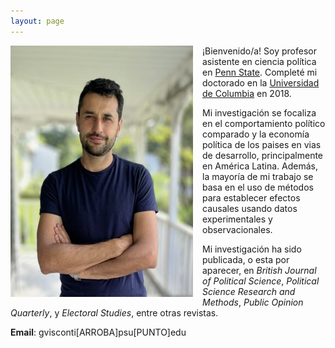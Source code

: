 ```yaml
---
layout: page
---
```


<img src="/img/bio3.jpg" alt="Giancarlo" style="float:left;width:292px;height:402px; margin-right:15px; margin-bottom:15px">

¡Bienvenido/a! Soy profesor asistente en ciencia política en [Penn State](https://polisci.la.psu.edu/). Completé mi doctorado en la [Universidad de Columbia](https://polisci.columbia.edu/) en 2018.

Mi investigación se focaliza en el comportamiento político comparado y la economía política de los paises en vias de desarrollo, principalmente en América Latina. Además, la mayoría de mi trabajo se basa en el uso de métodos para establecer efectos causales usando datos experimentales y observacionales. 

Mi investigación ha sido publicada, o esta por aparecer, en *British Journal of Political Science*, *Political Science Research and Methods*, *Public Opinion Quarterly*, y *Electoral Studies*, entre otras revistas.

**Email**: gvisconti[ARROBA]psu[PUNTO]edu
